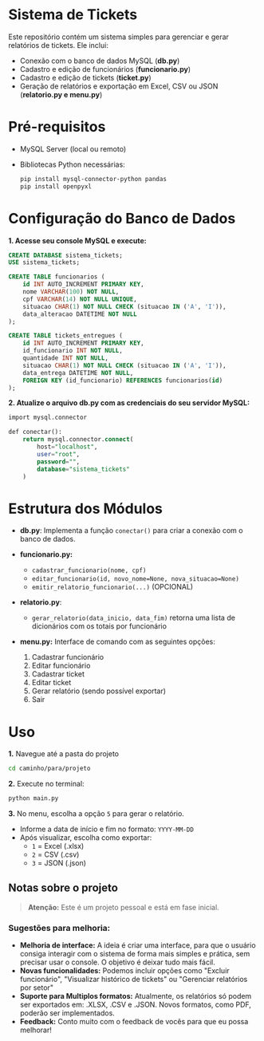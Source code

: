 # Sistema de Tickets
Este repositório contém um sistema simples para gerenciar e gerar relatórios de tickets. Ele inclui:

- Conexão com o banco de dados MySQL (**db.py**)
- Cadastro e edição de funcionários (**funcionario.py**)
- Cadastro e edição de tickets (**ticket.py**)
- Geração de relatórios e exportação em Excel, CSV ou JSON (**relatorio.py e menu.py**)


# Pré-requisitos

- MySQL Server (local ou remoto)
- Bibliotecas Python necessárias:

  ```bash
  pip install mysql-connector-python pandas
  pip install openpyxl

# Configuração do Banco de Dados

**1. Acesse seu console MySQL e execute:**

```sql
CREATE DATABASE sistema_tickets;
USE sistema_tickets;

CREATE TABLE funcionarios (
    id INT AUTO_INCREMENT PRIMARY KEY,
    nome VARCHAR(100) NOT NULL,
    cpf VARCHAR(14) NOT NULL UNIQUE,
    situacao CHAR(1) NOT NULL CHECK (situacao IN ('A', 'I')),
    data_alteracao DATETIME NOT NULL
);

CREATE TABLE tickets_entregues (
    id INT AUTO_INCREMENT PRIMARY KEY,
    id_funcionario INT NOT NULL,
    quantidade INT NOT NULL,
    situacao CHAR(1) NOT NULL CHECK (situacao IN ('A', 'I')),
    data_entrega DATETIME NOT NULL,
    FOREIGN KEY (id_funcionario) REFERENCES funcionarios(id)
);
```
**2. Atualize o arquivo db.py com as credenciais do seu servidor MySQL:**

```sql
import mysql.connector

def conectar():
    return mysql.connector.connect(
        host="localhost",
        user="root",
        password="",
        database="sistema_tickets"
    )
```

# Estrutura dos Módulos
- **db.py**: Implementa a função `conectar()` para criar a conexão com o banco de dados.
- **funcionario.py:**
    - `cadastrar_funcionario(nome, cpf)`
    - `editar_funcionario(id, novo_nome=None, nova_situacao=None)`
    - `emitir_relatorio_funcionario(...)` (OPCIONAL)
- **relatorio.py**:
  - `gerar_relatorio(data_inicio, data_fim)` retorna uma lista de dicionários com os totais por funcionário
- **menu.py:** Interface de comando com as seguintes opções:
  
    1. Cadastrar funcionário
    2. Editar funcionário
    3. Cadastrar ticket
    4. Editar ticket
    5. Gerar relatório (sendo possível exportar)
    6. Sair


# Uso
**1.** Navegue até a pasta do projeto
```bash
cd caminho/para/projeto
```

**2.** Execute no terminal:
```bash
python main.py
```

**3.** No menu, escolha a opção `5` para gerar o relatório.
  - Informe a data de início e fim no formato: `YYYY-MM-DD`
  - Após visualizar, escolha como exportar:
      - `1` = Excel (.xlsx)
      - `2` = CSV (.csv)
      - `3` = JSON (.json)


## Notas sobre o projeto

> **Atenção:** Este é um projeto pessoal e está em fase inicial.

### Sugestões para melhoria:

- **Melhoria de interface:** A ideia é criar uma interface, para que o usuário consiga interagir com o sistema de forma mais simples e prática, sem precisar usar o console. O objetivo é deixar tudo mais fácil.
- **Novas funcionalidades:** Podemos incluir opções como "Excluir funcionário", "Visualizar histórico de tickets" ou "Gerenciar relatórios por setor"
- **Suporte para Multiplos formatos:** Atualmente, os relatórios só podem ser exportados em: .XLSX, .CSV e .JSON. Novos formatos, como PDF, poderão ser implementados.
- **Feedback:** Conto muito com o feedback de vocês para que eu possa melhorar! 






  
